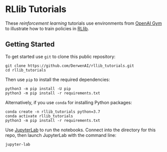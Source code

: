 # RLlib Tutorials

These _reinforcement learning_ tutorials use environments from 
[OpenAI Gym](https://gym.openai.com/) to illustrate how to train policies 
in [RLlib](https://ray.readthedocs.io/en/latest/rllib.html).


## Getting Started

To get started use `git` to clone this public repository:
```
git clone https://github.com/DerwenAI/rllib_tutorials.git
cd rllib_tutorials
```

Then use `pip` to install the required dependencies:
```
python3 -m pip install -U pip
python3 -m pip install -r requirements.txt
```

Alternatively, if you use `conda` for installing Python packages:
```
conda create -n rllib_tutorials python=3.7
conda activate rllib_tutorials
python3 -m pip install -r requirements.txt
```

Use [JupyterLab](https://jupyterlab.readthedocs.io/en/stable/) to run the
notebooks.
Connect into the directory for this repo, then launch JupyterLab with the
command line:

```
jupyter-lab
```
